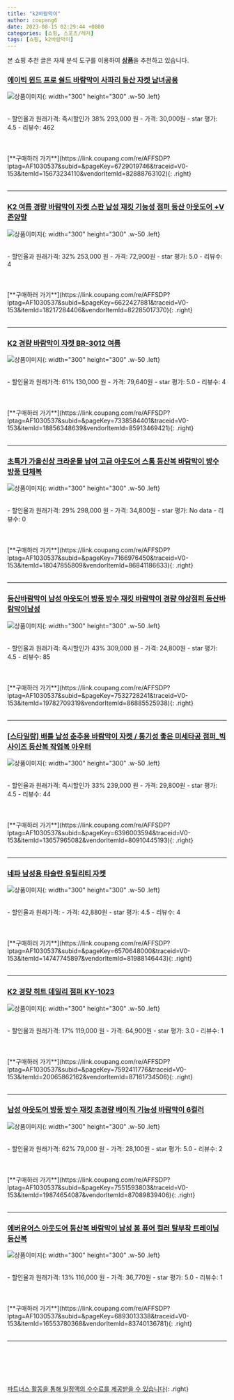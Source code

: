 ```yaml
---
title: "k2바람막이"
author: coupang6
date: 2023-08-15 02:29:44 +0800
categories: [쇼핑, 스포츠/레저]
tags: [쇼핑, k2바람막이]
---
```


본 쇼핑 추천 글은 자체 분석 도구를 이용하여 [**상품**](https://link.coupang.com/a/bao1ui)을 추천하고 있습니다.

### [에이빅 윈드 프로 쉴드 바람막이 사파리 등산 자켓 남녀공용](https://link.coupang.com/re/AFFSDP?lptag=AF1030537&subid=&pageKey=6729019746&traceid=V0-153&itemId=15673234110&vendorItemId=82888763102)

![상품이미지](https://thumbnail9.coupangcdn.com/thumbnails/remote/230x230ex/image/vendor_inventory/5069/1beb55ce1086d78c0653dc9f47c104a6d9cf81b1676abd41a4a36315cf9d.jpg){: width="300" height="300" .w-50 .left}


<br>
- 할인율과 원래가격: 즉시할인가 38%  293,000   원
- 가격: 30,000원
- star 평가: 4.5
- 리뷰수: 462
<br>
<br>
<br>
<br>
[**구매하러 가기**](https://link.coupang.com/re/AFFSDP?lptag=AF1030537&subid=&pageKey=6729019746&traceid=V0-153&itemId=15673234110&vendorItemId=82888763102){: .right}
<br>
<br>

---

### [K2 여름 경량 바람막이 자켓 스판 남성 재킷 기능성 점퍼 등산 아웃도어 +V존양말](https://link.coupang.com/re/AFFSDP?lptag=AF1030537&subid=&pageKey=6622427881&traceid=V0-153&itemId=18217284406&vendorItemId=82285017370)

![상품이미지](https://thumbnail7.coupangcdn.com/thumbnails/remote/230x230ex/image/vendor_inventory/63f0/920be1f9447a1ee788da56e4421dd0c3d075f75a6943725ca30ec07fee42.jpg){: width="300" height="300" .w-50 .left}


<br>
- 할인율과 원래가격: 32%  253,000   원
- 가격: 72,900원
- star 평가: 5.0
- 리뷰수: 4
<br>
<br>
<br>
<br>
[**구매하러 가기**](https://link.coupang.com/re/AFFSDP?lptag=AF1030537&subid=&pageKey=6622427881&traceid=V0-153&itemId=18217284406&vendorItemId=82285017370){: .right}
<br>
<br>

---

### [K2 경량 바람막이 자켓 BR-3012 여름](https://link.coupang.com/re/AFFSDP?lptag=AF1030537&subid=&pageKey=7338584401&traceid=V0-153&itemId=18856348639&vendorItemId=85913469421)

![상품이미지](https://thumbnail10.coupangcdn.com/thumbnails/remote/230x230ex/image/vendor_inventory/1f5d/220f26f5606fe505458d45b5396e1732954ad59b14ec5c119c9f385efd86.jpg){: width="300" height="300" .w-50 .left}


<br>
- 할인율과 원래가격: 61%  130,000   원
- 가격: 79,640원
- star 평가: 5.0
- 리뷰수: 4
<br>
<br>
<br>
<br>
[**구매하러 가기**](https://link.coupang.com/re/AFFSDP?lptag=AF1030537&subid=&pageKey=7338584401&traceid=V0-153&itemId=18856348639&vendorItemId=85913469421){: .right}
<br>
<br>

---

### [초특가 가을신상 크라운몰 남여 고급 아웃도어 스톰 등산복 바람막이 방수 방풍 단체복](https://link.coupang.com/re/AFFSDP?lptag=AF1030537&subid=&pageKey=7166976450&traceid=V0-153&itemId=18047855809&vendorItemId=86841186633)

![상품이미지](https://thumbnail6.coupangcdn.com/thumbnails/remote/230x230ex/image/vendor_inventory/2bad/6bfda08f6b8abc19390af83b77a02ff3c92a1a31d42611219bc23d646218.jpg){: width="300" height="300" .w-50 .left}


<br>
- 할인율과 원래가격: 29%  298,000   원
- 가격: 34,800원
- star 평가: No data
- 리뷰수: 0
<br>
<br>
<br>
<br>
[**구매하러 가기**](https://link.coupang.com/re/AFFSDP?lptag=AF1030537&subid=&pageKey=7166976450&traceid=V0-153&itemId=18047855809&vendorItemId=86841186633){: .right}
<br>
<br>

---

### [등산바람막이 남성 아웃도어 방풍 방수 재킷 바람막이 경량 야상점퍼 등산바람막이남성](https://link.coupang.com/re/AFFSDP?lptag=AF1030537&subid=&pageKey=7532728241&traceid=V0-153&itemId=19782709319&vendorItemId=86885525938)

![상품이미지](https://thumbnail8.coupangcdn.com/thumbnails/remote/230x230ex/image/vendor_inventory/be0f/adb6f0c06cb56fa3533079361828eaf252dec00e5377be1dc3abf806bdae.png){: width="300" height="300" .w-50 .left}


<br>
- 할인율과 원래가격: 즉시할인가 43%  309,000   원
- 가격: 24,800원
- star 평가: 4.5
- 리뷰수: 85
<br>
<br>
<br>
<br>
[**구매하러 가기**](https://link.coupang.com/re/AFFSDP?lptag=AF1030537&subid=&pageKey=7532728241&traceid=V0-153&itemId=19782709319&vendorItemId=86885525938){: .right}
<br>
<br>

---

### [[스타일랑] 배틀 남성 춘추용 바람막이 자켓 / 통기성 좋은 미세타공 점퍼_빅사이즈 등산복 작업복 아우터](https://link.coupang.com/re/AFFSDP?lptag=AF1030537&subid=&pageKey=6396003594&traceid=V0-153&itemId=13657965082&vendorItemId=80910445193)

![상품이미지](https://thumbnail6.coupangcdn.com/thumbnails/remote/230x230ex/image/vendor_inventory/b60a/df9b6759dd4be7784ec9f02de9e09816cc2c03b84ed26fd2e9f13a50bdf4.jpg){: width="300" height="300" .w-50 .left}


<br>
- 할인율과 원래가격: 즉시할인가 33%  239,000   원
- 가격: 29,800원
- star 평가: 4.5
- 리뷰수: 44
<br>
<br>
<br>
<br>
[**구매하러 가기**](https://link.coupang.com/re/AFFSDP?lptag=AF1030537&subid=&pageKey=6396003594&traceid=V0-153&itemId=13657965082&vendorItemId=80910445193){: .right}
<br>
<br>

---

### [네파 남성용 타슬란 유틸리티 자켓](https://link.coupang.com/re/AFFSDP?lptag=AF1030537&subid=&pageKey=6570648000&traceid=V0-153&itemId=14747745897&vendorItemId=81988146443)

![상품이미지](https://thumbnail8.coupangcdn.com/thumbnails/remote/230x230ex/image/rs_quotation_api/ybi6yb6p/b0dd6097aed44d6da5f8bc3e9b14ce98.jpg){: width="300" height="300" .w-50 .left}


<br>
- 할인율과 원래가격: 
- 가격: 42,880원
- star 평가: 4.5
- 리뷰수: 4
<br>
<br>
<br>
<br>
[**구매하러 가기**](https://link.coupang.com/re/AFFSDP?lptag=AF1030537&subid=&pageKey=6570648000&traceid=V0-153&itemId=14747745897&vendorItemId=81988146443){: .right}
<br>
<br>

---

### [K2 경량 히트 데일리 점퍼 KY-1023](https://link.coupang.com/re/AFFSDP?lptag=AF1030537&subid=&pageKey=7592411776&traceid=V0-153&itemId=20065862162&vendorItemId=87161734506)

![상품이미지](https://thumbnail9.coupangcdn.com/thumbnails/remote/230x230ex/image/vendor_inventory/d45f/2165c37a7b7ac5c3cc3d02a767b89f508a906de64553e0ed046a109ef057.jpg){: width="300" height="300" .w-50 .left}


<br>
- 할인율과 원래가격: 17%  119,000   원
- 가격: 64,900원
- star 평가: 3.0
- 리뷰수: 1
<br>
<br>
<br>
<br>
[**구매하러 가기**](https://link.coupang.com/re/AFFSDP?lptag=AF1030537&subid=&pageKey=7592411776&traceid=V0-153&itemId=20065862162&vendorItemId=87161734506){: .right}
<br>
<br>

---

### [남성 아웃도어 방풍 방수 재킷 초경량 베이직 기능성 바람막이 6컬러](https://link.coupang.com/re/AFFSDP?lptag=AF1030537&subid=&pageKey=7551593803&traceid=V0-153&itemId=19874654087&vendorItemId=87089839406)

![상품이미지](https://thumbnail8.coupangcdn.com/thumbnails/remote/230x230ex/image/vendor_inventory/9d14/61f62fd249ad18ea88f42e31cf980a05e07a280328cfbfb0c2bc11afb4d6.jpg){: width="300" height="300" .w-50 .left}


<br>
- 할인율과 원래가격: 62%  79,000   원
- 가격: 28,100원
- star 평가: 5.0
- 리뷰수: 2
<br>
<br>
<br>
<br>
[**구매하러 가기**](https://link.coupang.com/re/AFFSDP?lptag=AF1030537&subid=&pageKey=7551593803&traceid=V0-153&itemId=19874654087&vendorItemId=87089839406){: .right}
<br>
<br>

---

### [에버유어스 아웃도어 등산복 바람막이 남성 봄 퓨어 컬러 탈부착 트레이닝 등산복](https://link.coupang.com/re/AFFSDP?lptag=AF1030537&subid=&pageKey=6893013338&traceid=V0-153&itemId=16553780368&vendorItemId=83740136781)

![상품이미지](https://thumbnail9.coupangcdn.com/thumbnails/remote/230x230ex/image/vendor_inventory/beb9/86570c3de93c1a7bcadff98f6e199b7bb1275f235056a16c8b81f17747ad.jpg){: width="300" height="300" .w-50 .left}


<br>
- 할인율과 원래가격: 13%  116,000   원
- 가격: 36,770원
- star 평가: 5.0
- 리뷰수: 1
<br>
<br>
<br>
<br>
[**구매하러 가기**](https://link.coupang.com/re/AFFSDP?lptag=AF1030537&subid=&pageKey=6893013338&traceid=V0-153&itemId=16553780368&vendorItemId=83740136781){: .right}
<br>
<br>

---
<br><br><br><br><br> [파트너스 활동을 통해 일정액의 수수료를 제공받을 수 있습니다](https://link.coupang.com/a/bao1ui){: .right}